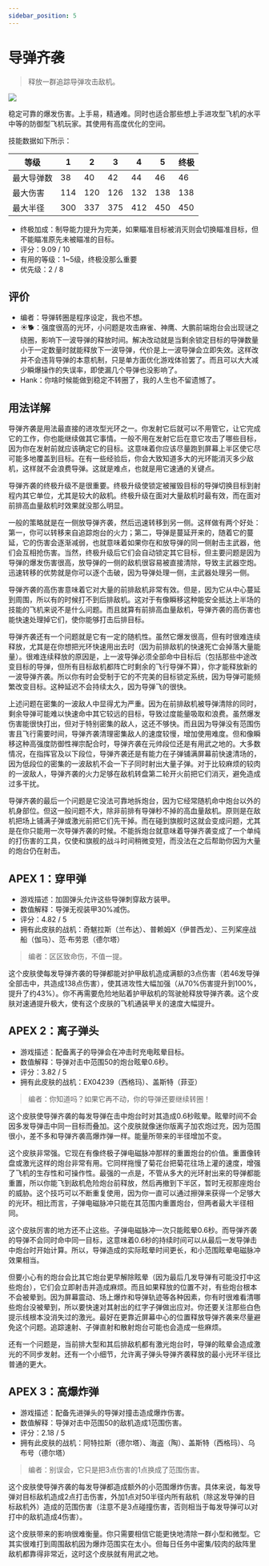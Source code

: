 ```yaml
---
sidebar_position: 5
---
```


# 导弹齐袭

> 释放一群追踪导弹攻击敌机。

<img src="/terms/ms.png" style={{zoom:1.25}}/>

稳定可靠的爆发伤害。上手易，精通难。同时也适合那些想上手进攻型飞机的水平中等的防御型飞机玩家。其使用有高度优化的空间。

技能数据如下所示：

| 等级       | 1    | 2    | 3    | 4    | 5    | 终极 |
| ---------- | ---- | ---- | ---- | ---- | ---- | ---- |
| 最大导弹数 | 38   | 40   | 42   | 44   | 46   | 46   |
| 最大伤害   | 114  | 120  | 126  | 132  | 138  | 138  |
| 最大半径   | 300  | 337  | 375  | 412  | 450  | 450  |

- 终极加成：制导能力提升为完美，如果瞄准目标被消灭则会切换瞄准目标，但不能瞄准原先未被瞄准的目标。
- 评分：9.09 / 10
- 有用的等级：1~5级，终极没那么重要
- 优先级：2 / 8

## 评价

- 编者：导弹转圈是程序设定，我也不想。
- ☀🐕：强度很高的光环，小问题是攻击麻雀、神鹰、大鹏前端炮台会出现谜之绕圈，影响下一波导弹的释放时间。解决改动就是当剩余锁定目标的导弹数量小于一定数量时就能释放下一波导弹，代价是上一波导弹会立即失效。这样改并不会违背导弹的本意机制，只是单方面优化游戏体验罢了。而且可以大大减少瞬爆操作的失误率，即使漏几个导弹也没影响了。
- Hank：你啥时候能做到稳定不转圈了，我的人生也不留遗憾了。

## 用法详解

导弹齐袭是用法最直接的进攻型光环之一。你发射它后就可以不用管它，让它完成它的工作，你也能继续做其它事情。一般不用在发射它后在意它攻击了哪些目标，因为你在发射前就应该确定它的目标。这意味着你应该尽量跑到屏幕上半区使它尽可能多地覆盖到目标。在有一些经验后，你会大致知道多大的光环能消灭多少敌机，这样就不会浪费导弹。这就是难点，也就是用它速通的关键点。

导弹齐袭的终极升级不是很重要。终极升级使锁定被摧毁目标的导弹切换目标到射程内其它单位，尤其是较大的敌机。终极升级在面对大量敌机时最有效，而在面对前排高血量敌机时效果就没那么明显。

一般的策略就是在一侧放导弹齐袭，然后迅速转移到另一侧。这样做有两个好处：第一，你可以转移来自追踪炮台的火力；第二，导弹是蔓延开来的，随着它的蔓延，它的伤害会逐渐减弱，也就意味着如果你在和放导弹的同一侧射击主武器，他们会互相抢伤害。当然，终极升级后它们会自动锁定其它目标，但主要问题是因为导弹的爆发伤害很高，放导弹的一侧的敌机很容易被直接清除，导致主武器空炮。迅速转移的优势就是你可以逐个击破，因为导弹处理一侧，主武器处理另一侧。

导弹齐袭的高伤害意味着它对大量的前排敌机非常有效。但是，因为它从中心蔓延到周围，所以有的时候打不到后排敌机。这对于有像瞬移这种能安全抵达上半场的技能的飞机来说不是什么问题。而且就算有前排高血量敌机，导弹齐袭的高伤害也能快速处理掉它们，使你能够打击后排目标。

导弹齐袭还有一个问题就是它有一定的随机性。虽然它爆发很高，但有时很难连续释放，尤其是在你想把光环快速用出去时（因为前排敌机的快速死亡会掉落大量能量）。很难连续释放的原因是，上一波导弹必须全部命中目标后（包括那些中途改变目标的导弹，但所有目标敌机都阵亡时剩余的飞行导弹不算），你才能释放新的一波导弹齐袭。所以你有时会受制于它的不完美的目标锁定系统，因为导弹可能频繁改变目标。这种延迟不会持续太久，因为导弹飞的很快。

上述问题在密集的一波敌人中显得尤为严重。因为在前排敌机被导弹清除的同时，剩余导弹可能难以快速命中其它较远的目标，导致过度能量吸取和浪费。虽然爆发伤害能很快打出，但对于特别密集的敌人，这还不够快。而且因为导弹没有范围伤害且飞行需要时间，导弹齐袭清理密集敌人的速度较慢，增加使用难度。但和像瞬移这种高强度防御性禅宗配合时，导弹齐袭在元帅段位还是有用武之地的。大多数情况，在指挥官及以下段位，导弹齐袭还是有能力在子弹铺满屏幕前快速清场的，因为低段位的密集的一波敌机不会一下子同时射出大量子弹。对于比较麻烦的较肉的一波敌人，导弹齐袭的火力足够在敌机转盘第二轮开火前把它们消灭，避免造成过多干扰。

导弹齐袭的最后一个问题是它没法可靠地拆炮台，因为它经常随机命中炮台以外的机身部位。但这一般问题不大，除非前排有导弹秒不掉的高血量敌机。原则是在敌机把场上铺满子弹或激光前把它们先干掉。而在碰到旗舰时这就会变成问题，尤其是在你只能用一次导弹齐袭的时候。不能拆炮台就意味着导弹齐袭变成了一个单纯的打伤害的工具，仅使和旗舰的战斗时间稍微变短，而没法在之后帮助你因为大量的炮台仍在射击。

## APEX 1：穿甲弹

- 游戏描述：加固弹头允许这些导弹刺穿敌方装甲。
- 数值解释：导弹无视装甲30%减伤。
- 评分：4.82 / 5
- 拥有此皮肤的战机：奇魃拉斯（兰布达）、普赖姆X（伊普西龙）、三列桨座战船（伽马）、范·布劳恩（德尔塔）

> 编者：区区致命伤，不值一提。

这个皮肤使每发导弹齐袭的导弹都能对护甲敌机造成满额的3点伤害（若46发导弹全部击中，共造成138点伤害），使其进攻性大幅加强（从70%伤害提升到100%，提升了约43%）。你不再需要危险地贴着护甲敌机的驾驶舱释放导弹齐袭。这个皮肤对速通提升极大，使有这个皮肤的飞机通装甲关的速度大幅提升。

## APEX 2：离子弹头

- 游戏描述：配备离子的导弹会在冲击时充电眩晕目标。
- 数值解释：导弹对击中范围50的炮台眩晕0.6秒。
- 评分：3.82 / 5
- 拥有此皮肤的战机：EX04239（西格玛）、盖斯特（菲亚）

> 编者：你知道吗？如果它再不动，你的导弹还要继续转圈！

这个皮肤使导弹齐袭的每发导弹在击中炮台时对其造成0.6秒眩晕。眩晕时间不会因多发导弹击中同一目标而叠加。这个皮肤就像迷你版离子加农炮过充，因为范围很小，差不多和导弹齐袭高爆炸弹一样。能量所带来的半径增加不变。

这个皮肤非常强。它现在有像终极子弹电磁脉冲那样的重置炮台的价值。重置像转盘或激光这样的炮台非常有用。它同样拖慢了菊花台把菊花往场上灌的速度，增强了飞机的生存性和可操作性。最强的一点是，不管从多大的光环射出来的导弹都能重置，所以你能飞到敌机危险炮台前释放，然后再撤到下半区，暂时无视那座炮台的威胁。这个技巧可以不断重复使用，因为你一直可以通过擦弹来获得一个足够大的光环。相比而言，子弹电磁脉冲只能在其范围内重置炮台，但两者最大半径相同。

这个皮肤厉害的地方还不止这些。子弹电磁脉冲一次只能眩晕0.6秒。而导弹齐袭的导弹不会同时命中同一目标，这意味着0.6秒的持续时间可以从最后一发导弹击中炮台时开始计算。所以，导弹造成的实际眩晕时间更长，和小范围眩晕电磁脉冲效果相当。

但要小心有的炮台会比其它炮台更早解除眩晕（因为最后几发导弹有可能没打中这些炮台），它们会立即射击并造成麻烦。而且如果释放的位置不对，有些炮台根本不会被晕到。因为屏幕震动、场上爆炸和导弹轨迹等各种因素，你有时很难看清哪些炮台没被晕到，所以要快速对其射出的红字子弹做出应对。你还要关注那些白色提示线根本没消失过的激光。最好在更靠近屏幕中心的位置释放导弹齐袭来尽量避免这个问题。追踪速射、子弹直射和散射炮台可能也会造成一些麻烦。

还有一个问题是，当前排大型和其后排敌机都有激光炮台时，导弹的眩晕会造成激光的不同步发射。还有一个小细节，允许离子弹头导弹齐袭释放的最小光环半径比普通的更大。

## APEX 3：高爆炸弹

- 游戏描述：配备先进弹头的导弹对撞击造成爆炸伤害。
- 数值解释：导弹对击中范围50的敌机造成1范围伤害。
- 评分：2.18 / 5
- 拥有此皮肤的战机：阿特拉斯（德尔塔）、海盗（陶）、盖斯特（西格玛）、乌布号（德尔塔）

> 编者：别误会，它只是把3点伤害的1点换成了范围伤害。

这个皮肤使导弹齐袭的每发导弹都造成额外的小范围爆炸伤害。具体来说，每发导弹对目标敌机造成2点打击伤害，外加1点对50半径内所有敌机（除这发导弹的目标敌机外）造成的范围伤害（注意不是3点碰撞伤害，否则相当于每发导弹可以对打中的敌机造成4伤害）。

这个皮肤带来的影响很难衡量。你只需要相信它能更快地清除一群小型和微型。它其实很难打到周围敌机因为爆炸范围实在太小。但每日任务中密集/较肉的敌阵里敌机都靠得非常近，这时这个皮肤就有用武之地。